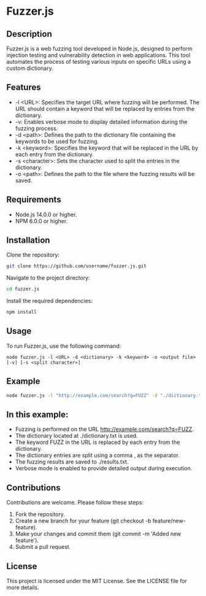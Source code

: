 # Fuzzer.js
## Description
Fuzzer.js is a web fuzzing tool developed in Node.js, designed to perform injection testing and vulnerability detection in web applications. This tool automates the process of testing various inputs on specific URLs using a custom dictionary.

## Features
* -l \<URL>: Specifies the target URL where fuzzing will be performed. The URL should contain a keyword that will be replaced by entries from the dictionary.
* -v: Enables verbose mode to display detailed information during the fuzzing process.
* -d \<path>: Defines the path to the dictionary file containing the keywords to be used for fuzzing.
* -k \<keyword>: Specifies the keyword that will be replaced in the URL by each entry from the dictionary.
* -s \<character>: Sets the character used to split the entries in the dictionary.
* -o \<path>: Defines the path to the file where the fuzzing results will be saved.

## Requirements
* Node.js 14.0.0 or higher.
* NPM 6.0.0 or higher.

## Installation
Clone the repository:
~~~ bash
git clone https://github.com/username/fuzzer.js.git
~~~

Navigate to the project directory:
~~~ bash
cd fuzzer.js
~~~ 

Install the required dependencies:
~~~ bash
npm install
~~~

## Usage
To run Fuzzer.js, use the following command:
~~~
node fuzzer.js -l <URL> -d <dictionary> -k <keyword> -o <output file> [-v] [-s <split character>]
~~~

## Example
~~~ bash
node fuzzer.js -l "http://example.com/search?q=FUZZ" -d "./dictionary.txt" -k "FUZZ" -s "," -o "./results.txt" -v
~~~

## In this example:

* Fuzzing is performed on the URL http://example.com/search?q=FUZZ.
* The dictionary located at ./dictionary.txt is used.
* The keyword FUZZ in the URL is replaced by each entry from the dictionary.
* The dictionary entries are split using a comma , as the separator.
* The fuzzing results are saved to ./results.txt.
* Verbose mode is enabled to provide detailed output during execution.

## Contributions
Contributions are welcome. Please follow these steps:

1. Fork the repository.
2. Create a new branch for your feature (git checkout -b feature/new-feature).
3. Make your changes and commit them (git commit -m 'Added new feature').
4. Submit a pull request.

## License
This project is licensed under the MIT License. See the LICENSE file for more details.
